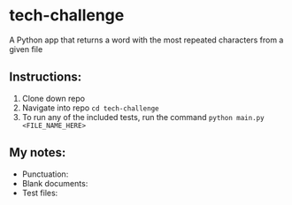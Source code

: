 # tech-challenge
A Python app that returns a word with the most repeated characters from a given file

## Instructions:
1. Clone down repo
2. Navigate into repo ``cd tech-challenge``
3. To run any of the included tests, run the command ``python main.py <FILE_NAME_HERE>``

## My notes:
- Punctuation:
- Blank documents:
- Test files:

